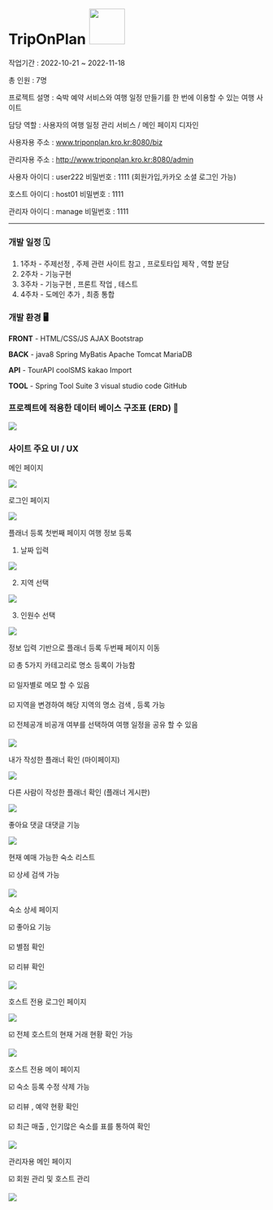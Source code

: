 # TripOnPlan <img src="img/0.png" style="width:70px; heigh:40px;">

작업기간 : 2022-10-21 ~ 2022-11-18 

총 인원 : 7명

프로젝트 설명 : 숙박 예약 서비스와 여행 일정 만들기를 한 번에 이용할 수 있는 여행 사이트 

담당 역할 : 사용자의 여행 일정 관리 서비스 / 메인 페이지 디자인

사용자용 주소 : www.triponplan.kro.kr:8080/biz

관리자용 주소 : http://www.triponplan.kro.kr:8080/admin

사용자 아이디 : user222 비밀번호 : 1111 (회원가입,카카오 소셜 로그인 가능)

호스트 아이디 : host01 비밀번호 : 1111

관리자 아이디 : manage 비밀번호 : 1111

---

### 개발 일정 🗓️

1.  1주차 - 주제선정 , 주제 관련 사이트 참고 , 프로토타입 제작 , 역할 분담 
2.  2주차 - 기능구현
3.  3주차 - 기능구현 , 프론트 작업 , 테스트 
4.  4주차 - 도메인 추가 , 최종 통합 

### 개발 환경 🖥️

**FRONT** - HTML/CSS/JS AJAX Bootstrap 

**BACK** - java8 Spring MyBatis Apache Tomcat MariaDB

**API** - TourAPI coolSMS kakao Import 

**TOOL** - Spring Tool Suite 3 visual studio code GitHub

### 프로젝트에 적용한 데이터 베이스 구조표 (ERD) 📌

<img src="img/1.png">

### 사이트 주요 UI / UX

메인 페이지

<img src="img/2.png">

로그인 페이지

<img src="img/3.png">

플래너 등록 첫번째 페이지 여행 정보 등록

1. 날짜 입력

<img src="img/4.png">

2. 지역 선택 

<img src="img/5.png">

3. 인원수 선택 

<img src="img/6.png">

정보 입력 기반으로 플래너 등록 두번째 페이지 이동 

☑️ 총 5가지 카테고리로 명소 등록이 가능함  

☑️ 일자별로 메모 할 수 있음 

☑️ 지역을 변경하여 해당 지역의 명소 검색 , 등록 가능 

☑️ 전체공개 비공개 여부를 선택하여 여행 일정을 공유 할 수 있음

<img src="img/7.png">

내가 작성한 플래너 확인 (마이페이지)

<img src="img/8.png">

다른 사람이 작성한 플래너 확인 (플래너 게시판)

<img src="img/9.png">

좋아요 댓글 대댓글 기능 

<img src="img/10.png">

현재 예매 가능한 숙소 리스트 

☑️ 상세 검색 가능 

<img src="img/room01.png">

숙소 상세 페이지 

☑️ 좋아요 기능 

☑️ 별점 확인 

☑️ 리뷰 확인

<img src="img/room02.png">

호스트 전용 로그인 페이지

<img src="img/host01.png">

☑️ 전체 호스트의 현재 거래 현황 확인 가능 

<img src="img/host02.png">

호스트 전용 메이 페이지 

☑️ 숙소 등록 수정 삭제 가능 

☑️ 리뷰 , 예약 현황 확인

☑️ 최근 매출 , 인기많은 숙소를 표를 통하여 확인 

<img src="img/host03.png">

관리자용 메인 페이지 

☑️ 회원 관리 및 호스트 관리 

<img src="img/12.png">

